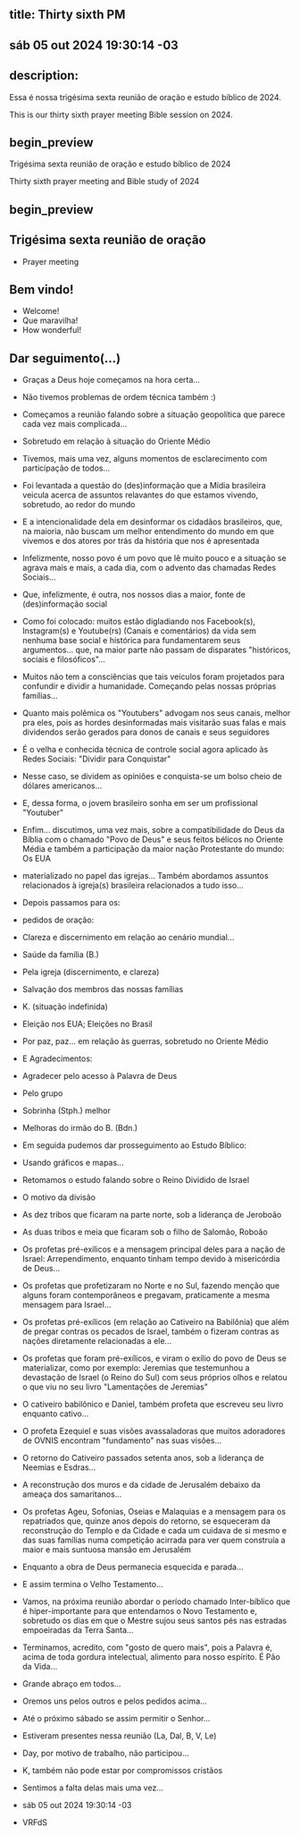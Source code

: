 ## title: Thirty sixth PM

## sáb 05 out 2024 19:30:14 -03

## description:

Essa é nossa trigésima sexta reunião de oração e estudo bíblico de 2024.

This is our thirty sixth prayer meeting Bible session on 2024.

## begin_preview

Trigésima sexta reunião de oração e estudo bíblico de 2024

Thirty sixth prayer meeting and Bible study of 2024

## begin_preview

## Trigésima sexta reunião de oração

- Prayer meeting

## Bem vindo!
- Welcome!
- Que maravilha!
- How wonderful!

## Dar seguimento(...)

- Graças a Deus hoje começamos na hora certa...
- Não tivemos problemas de ordem técnica também :)
- Começamos a reunião falando sobre a situação geopolítica que parece
  cada vez mais complicada...
- Sobretudo em relação à situação do Oriente Médio
- Tivemos, mais uma vez, alguns momentos de esclarecimento com
  participação de todos...
- Foi levantada a questão do (des)informação que a Mídia brasileira
  veicula acerca de assuntos relavantes do que estamos vivendo,
  sobretudo, ao redor do mundo 
- E a intencionalidade dela em desinformar os cidadãos brasileiros,
  que, na maioria, não buscam um melhor entendimento do mundo em que
  vivemos e dos atores por trás da história que nos é apresentada
- Infelizmente, nosso povo é um povo que lê muito pouco e a situação
  se agrava mais e mais, a cada dia, com o advento das chamadas Redes
  Sociais...
- Que, infelizmente, é outra, nos nossos dias a maior, fonte de
  (des)informação social
- Como foi colocado: muitos estão digladiando nos Facebook(s),
  Instagram(s) e Youtube(rs) (Canais e comentários) da vida sem nenhuma base social
  e histórica para fundamentarem seus argumentos... que, na maior
  parte não passam de disparates "históricos, sociais e
  filosóficos"...
- Muitos não tem a consciências que tais veículos foram projetados
  para confundir e dividir a humanidade. Começando pelas nossas
  próprias famílias...
- Quanto mais polêmica os "Youtubers" advogam nos seus canais, melhor
  pra eles, pois as hordes desinformadas mais visitarão suas falas e
  mais dividendos serão gerados para donos de canais e seus seguidores
- É o velha e conhecida técnica de controle social agora aplicado às
  Redes Sociais: "Dividir para Conquistar"
- Nesse caso, se dividem as opiniões e conquista-se um bolso cheio de
  dólares americanos...
- E, dessa forma, o jovem brasileiro sonha em ser um profissional
  "Youtuber"
- Enfim... discutimos, uma vez mais, sobre a compatibilidade do Deus
  da Bíblia com o chamado "Povo de Deus" e seus feitos bélicos no
  Oriente Média e também a participação da maior nação Protestante do
  mundo: Os EUA
- materializado no papel das igrejas... Também abordamos assuntos
  relacionados à igreja(s) brasileira relacionados a tudo isso...

- Depois passamos para os:

- pedidos de oração:

- Clareza e discernimento em relação ao cenário mundial...
- Saúde da família (B.)
- Pela igreja (discernimento, e clareza)
- Salvação dos membros das nossas famílias
- K. (situação indefinida)
- Eleição nos EUA; Eleições no Brasil
- Por paz, paz... em relação às guerras, sobretudo no Oriente Médio

- E Agradecimentos:

- Agradecer pelo acesso à Palavra de Deus
- Pelo grupo
- Sobrinha (Stph.) melhor
- Melhoras do irmão do B. (Bdn.)

- Em seguida pudemos dar prosseguimento ao Estudo Bíblico:
- Usando gráficos e mapas...
- Retomamos o estudo falando sobre o Reino Dividido de Israel
- O motivo da divisão
- As dez tribos que ficaram na parte norte, sob a liderança de
  Jeroboão
- As duas tribos e meia que ficaram sob o filho de Salomão, Roboão
- Os profetas pré-exílicos e a mensagem principal deles para a nação
de Israel: Arrependimento, enquanto tinham tempo devido à misericórdia
de Deus...
- Os profetas que profetizaram no Norte e no Sul, fazendo menção que
alguns foram contemporâneos e pregavam, praticamente a mesma mensagem
para Israel...
- Os profetas pré-exílicos (em relação ao Cativeiro na Babilônia) que
  além de pregar contras os pecados de Israel, também o fizeram
  contras as nações diretamente relacionadas a ele...
- Os profetas que foram pré-exílicos, e viram o exílio do povo de Deus
  se materializar, como por exemplo: Jeremias que testemunhou a
  devastação de Israel (o Reino do Sul) com seus próprios olhos e
  relatou o que viu no seu livro "Lamentações de Jeremias"
- O cativeiro babilônico e Daniel, também profeta que escreveu seu
  livro enquanto cativo...
- O profeta Ezequiel e suas visões avassaladoras que muitos adoradores
  de OVNIS encontram "fundamento" nas suas visões...
- O retorno do Cativeiro passados setenta anos, sob a liderança de
  Neemias e Esdras...
- A reconstrução dos muros e da cidade de Jerusalém debaixo da ameaça
  dos samaritanos...
- Os profetas Ageu, Sofonias, Oseias e Malaquias e a mensagem para os
  repatriados que, quinze anos depois do retorno, se esqueceram da
  reconstrução do Templo e da Cidade e cada um cuidava de si mesmo e
  das suas famílias numa competição acirrada para ver quem construía a
  maior e mais suntuosa mansão em Jerusalém 
- Enquanto a obra de Deus permanecia esquecida e parada...
- E assim termina o Velho Testamento...
- Vamos, na próxima reunião abordar o período chamado Inter-bíblico que
  é hiper-importante para que entendamos o Novo Testamento e,
  sobretudo os dias em que o Mestre sujou seus santos pés nas estradas
  empoeiradas da Terra Santa...

- Terminamos, acredito, com "gosto de quero mais", pois a Palavra é,
  acima de toda gordura intelectual, alimento para nosso espírito. É
  Pão da Vida...

- Grande abraço em todos...
- Oremos uns pelos outros e pelos pedidos acima...
- Até o próximo sábado se assim permitir o Senhor...

- Estiveram presentes nessa reunião (La, Dal, B, V, Le)
- Day, por motivo de trabalho, não participou...
- K, também não pode estar por compromissos cristãos
- Sentimos a falta delas mais uma vez...

- sáb 05 out 2024 19:30:14 -03
- VRFdS

